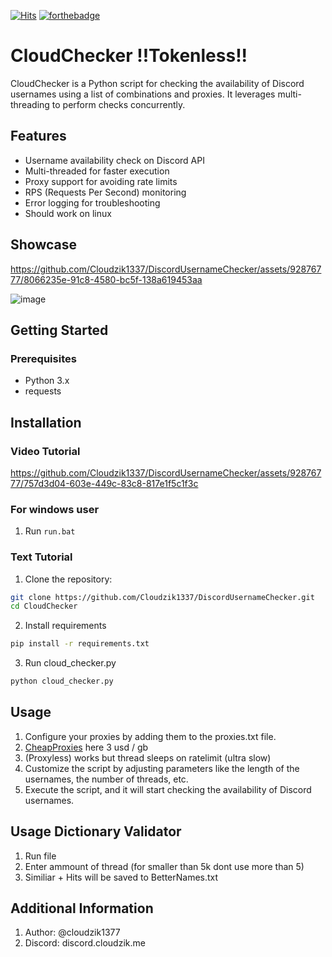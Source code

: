 
[![Hits](https://hits.sh/github.com/Cloudzik1337/DiscordUsernameChecker.svg)](https://hits.sh/github.com/silentsoft/Cloudzik1337/DiscordUsernameChecker)
[![forthebadge](https://forthebadge.com/images/badges/made-with-python.svg)](https://forthebadge.com)
# CloudChecker !!Tokenless!!

CloudChecker is a Python script for checking the availability of Discord usernames using a list of combinations and proxies. It leverages multi-threading to perform checks concurrently.

## Features
- Username availability check on Discord API
- Multi-threaded for faster execution
- Proxy support for avoiding rate limits
- RPS (Requests Per Second) monitoring
- Error logging for troubleshooting
- Should work on linux

## Showcase


https://github.com/Cloudzik1337/DiscordUsernameChecker/assets/92876777/8066235e-91c8-4580-bc5f-138a619453aa

![image](https://github.com/Cloudzik1337/DiscordUsernameChecker/assets/92876777/97153fdc-0548-4d8d-882b-532fbf9b7a1c)


## Getting Started

### Prerequisites
- Python 3.x
- requests

## Installation

### Video Tutorial 

https://github.com/Cloudzik1337/DiscordUsernameChecker/assets/92876777/757d3d04-603e-449c-83c8-817e1f5c1f3c


### For windows user
1. Run `run.bat`
   
### Text Tutorial
1. Clone the repository:

```bash
git clone https://github.com/Cloudzik1337/DiscordUsernameChecker.git
cd CloudChecker
```
2. Install requirements
```bash
pip install -r requirements.txt
```
3. Run cloud_checker.py
```bash
python cloud_checker.py
```

## Usage
1. Configure your proxies by adding them to the proxies.txt file.
2. [CheapProxies](https://www.wtfproxy.com/?ref=o8hX4mfY5hfhFUSZEl146) here 3 usd / gb
3. (Proxyless) works but thread sleeps on ratelimit (ultra slow)
4. Customize the script by adjusting parameters like the length of the usernames, the number of threads, etc.
5. Execute the script, and it will start checking the availability of Discord usernames.
## Usage Dictionary Validator
1. Run file
2. Enter ammount of thread (for smaller than 5k dont use more than 5)
3. Similiar + Hits will be saved to BetterNames.txt
## Additional Information
1. Author: @cloudzik1377
2. Discord: discord.cloudzik.me
